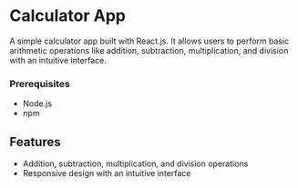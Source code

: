 # Calculator App

A simple calculator app built with React.js. It allows users to perform basic arithmetic operations like addition, subtraction, multiplication, and division with an intuitive interface.

### Prerequisites

- Node.js
- npm

## Features

- Addition, subtraction, multiplication, and division operations
- Responsive design with an intuitive interface






